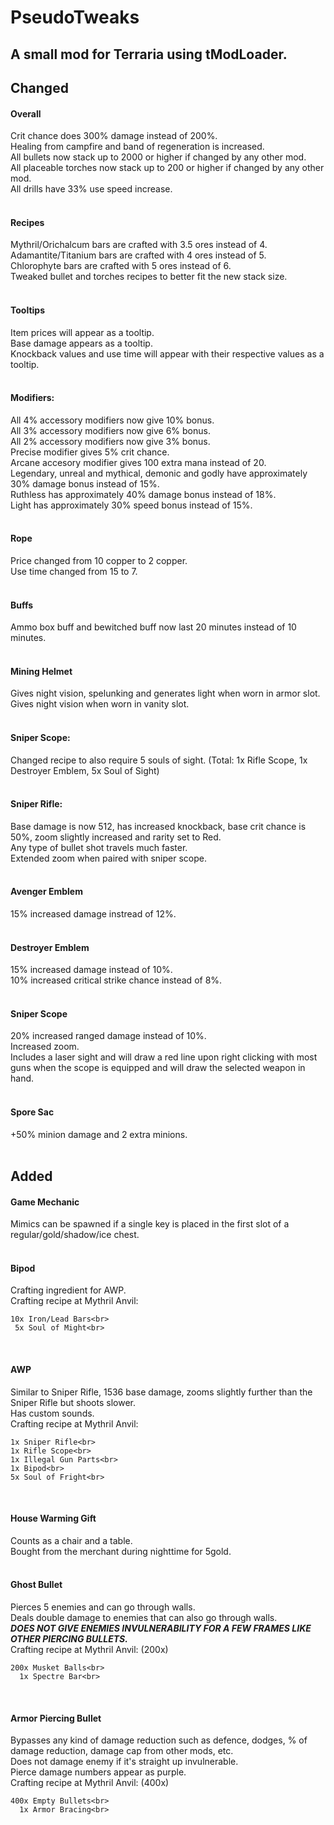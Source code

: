 # PseudoTweaks<br>
## A small mod for Terraria using tModLoader.<br>

## Changed<br>

#### Overall<br>
Crit chance does 300% damage instead of 200%.<br>
Healing from campfire and band of regeneration is increased.<br>
All bullets now stack up to 2000 or higher if changed by any other mod.<br>
All placeable torches now stack up to 200 or higher if changed by any other mod.<br>
All drills have 33% use speed increase.<br>
<br>

#### Recipes<br>
Mythril/Orichalcum bars are crafted with 3.5 ores instead of 4.<br>
Adamantite/Titanium bars are crafted with 4 ores instead of 5.<br>
Chlorophyte bars are crafted with 5 ores instead of 6.<br>
Tweaked bullet and torches recipes to better fit the new stack size.<br>
<br>

#### Tooltips<br>
Item prices will appear as a tooltip.<br>
Base damage appears as a tooltip.<br>
Knockback values and use time will appear with their respective values as a tooltip.<br>
<br>

#### Modifiers:<br>
All 4% accessory modifiers now give 10% bonus.<br>
All 3% accessory modifiers now give 6% bonus.<br>
All 2% accessory modifiers now give 3% bonus.<br>
Precise modifier gives 5% crit chance.<br>
Arcane accesory modifier gives 100 extra mana instead of 20.<br>
Legendary, unreal and mythical, demonic and godly have approximately 30% damage bonus instead of 15%.<br>
Ruthless has approximately 40% damage bonus instead of 18%.<br>
Light has approximately 30% speed bonus instead of 15%.<br>
<br>

#### Rope<br>
Price changed from 10 copper to 2 copper.<br>
Use time changed from 15 to 7.<br>
<br>

#### Buffs<br>
Ammo box buff and bewitched buff now last 20 minutes instead of 10 minutes.<br>
<br>

#### Mining Helmet<br>
Gives night vision, spelunking and generates light when worn in armor slot.<br>
Gives night vision when worn in vanity slot.<br>
<br>

#### Sniper Scope:<br>
Changed recipe to also require 5 souls of sight. (Total: 1x Rifle Scope, 1x Destroyer Emblem, 5x Soul of Sight)<br>
<br>

#### Sniper Rifle:
Base damage is now 512, has increased knockback, base crit chance is 50%, zoom slightly increased and rarity set to Red.<br>
Any type of bullet shot travels much faster.<br>
Extended zoom when paired with sniper scope.<br>
<br>

#### Avenger Emblem<br>
15% increased damage instread of 12%.<br>
<br>

#### Destroyer Emblem<br>
15% increased damage instead of 10%.<br>
10% increased critical strike chance instead of 8%.<br>
<br>

#### Sniper Scope<br>
20% increased ranged damage instead of 10%.<br>
Increased zoom.<br>
Includes a laser sight and will draw a red line upon right clicking with most guns when the scope is equipped and will draw the selected weapon in hand.<br>
<br>

#### Spore Sac<br>
+50% minion damage and 2 extra minions.<br>
<br>

## Added<br>

#### Game Mechanic<br>
Mimics can be spawned if a single key is placed in the first slot of a regular/gold/shadow/ice chest.<br>
<br>

#### Bipod<br>
Crafting ingredient for AWP.<br>
Crafting recipe at Mythril Anvil:<br>
```
10x Iron/Lead Bars<br>
 5x Soul of Might<br>
```
<br>

#### AWP<br>
Similar to Sniper Rifle, 1536 base damage, zooms slightly further than the Sniper Rifle but shoots slower.<br>
Has custom sounds.<br>
Crafting recipe at Mythril Anvil:<br>
```
1x Sniper Rifle<br>
1x Rifle Scope<br>
1x Illegal Gun Parts<br>
1x Bipod<br>
5x Soul of Fright<br>
```
<br>

#### House Warming Gift<br>
Counts as a chair and a table.<br>
Bought from the merchant during nighttime for 5gold.<br>
<br>

#### Ghost Bullet<br>
Pierces 5 enemies and can go through walls.<br>
Deals double damage to enemies that can also go through walls.<br>
**_DOES NOT GIVE ENEMIES INVULNERABILITY FOR A FEW FRAMES LIKE OTHER PIERCING BULLETS._**<br>
Crafting recipe at Mythril Anvil: (200x)<br>
```
200x Musket Balls<br>
  1x Spectre Bar<br>
```
<br>

#### Armor Piercing Bullet
Bypasses any kind of damage reduction such as defence, dodges, % of damage reduction, damage cap from other mods, etc.<br>
Does not damage enemy if it's straight up invulnerable.<br>
Pierce damage numbers appear as purple.<br>
Crafting recipe at Mythril Anvil: (400x)<br>
```
400x Empty Bullets<br>
  1x Armor Bracing<br>
```
